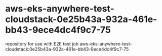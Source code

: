 # aws-eks-anywhere-test-cloudstack-0e25b43a-932a-461e-bb43-9ece4dc4f9c7-75
repository for use with E2E test job aws-eks-anywhere-test-cloudstack:0e25b43a-932a-461e-bb43-9ece4dc4f9c7-75
